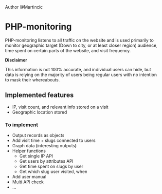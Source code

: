 Author @Martincic

# PHP-monitoring
PHP-monitoring listens to all traffic on the website and is used primarily to monitor geographic target (Down to city, or at least closer region) audience, time spent on certain parts of the website, and visit frequency. 

**Disclaimer**

This information is not 100% accurate, and individual users can hide, but data is relying on the majority of users being regular users with no intention to mask their whereabouts.


## Implemented features

* IP, visit count, and relevant info stored on a visit
* Geographic location stored

### To implement

* Output records as objects
* Add visit time + slugs connected to users
* Graph data (interesting outputs)
* Helper functions 
  * Get single IP API
  * Get users by attributes API
  * Get time spent on slugs by user
  * Get which slug user visited, when
* Add user manual
* Multi API check
* ...
